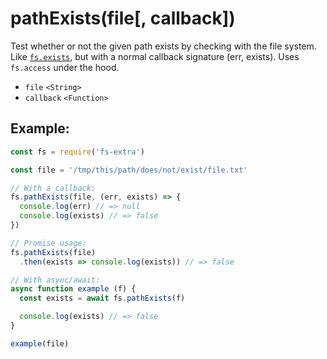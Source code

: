 # pathExists(file[, callback])

Test whether or not the given path exists by checking with the file system. Like [`fs.exists`](https://nodejs.org/api/fs.html#fs_fs_exists_path_callback), but with a normal callback signature (err, exists). Uses `fs.access` under the hood.

- `file` `<String>`
- `callback` `<Function>`

## Example:

```js
const fs = require('fs-extra')

const file = '/tmp/this/path/does/not/exist/file.txt'

// With a callback:
fs.pathExists(file, (err, exists) => {
  console.log(err) // => null
  console.log(exists) // => false
})

// Promise usage:
fs.pathExists(file)
  .then(exists => console.log(exists)) // => false

// With async/await:
async function example (f) {
  const exists = await fs.pathExists(f)

  console.log(exists) // => false
}

example(file)
```
